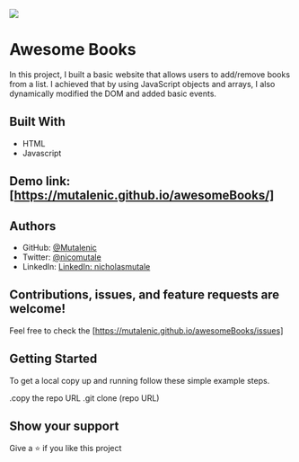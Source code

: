 ![](https://img.shields.io/badge/Microverse-blueviolet)

# Awesome Books

In this project, I built a basic website that allows users to add/remove books from a list. I achieved that by using JavaScript objects and arrays, I also dynamically modified the DOM and added basic events.

## Built With

- HTML
- Javascript

## Demo link: [https://mutalenic.github.io/awesomeBooks/]

## Authors

- GitHub: [@Mutalenic](https://github.com/Mutalenic)
- Twitter: [@nicomutale](https://twitter.com/nicomutale)
- LinkedIn: [LinkedIn: nicholasmutale](https://www.linkedin.com/in/nicholas-mutale-715714124/)

## Contributions, issues, and feature requests are welcome!

Feel free to check the [https://mutalenic.github.io/awesomeBooks/issues]

## Getting Started

To get a local copy up and running follow these simple example steps.

.copy the repo URL
.git clone (repo URL)

## Show your support

Give a ⭐️ if you like this project